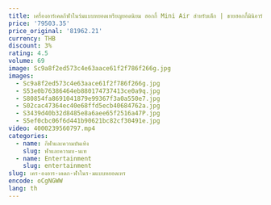 ```yaml
---
title: เครื่องอาร์เคดกีฬาในร่มแบบหยอดเหรียญยอดนิยม ฮอกกี้ Mini Air สําหรับเด็ก | ขายฮอกกี้มินิอาร์เคดสวนสนุก
price: '79503.35'
price_original: '81962.21'
currency: THB
discount: 3%
rating: 4.5
volume: 69
image: Sc9a8f2ed573c4e63aace61f2f786f266g.jpg
images:
  - Sc9a8f2ed573c4e63aace61f2f786f266g.jpg
  - S53e0b76386464eb880174737413ce0a9q.jpg
  - S80854fa8691041879e99367f3a0a550e7.jpg
  - S02cac47364ec40e68ffd5ecb40684762a.jpg
  - S3439d40b32d8485e8a6aee65f2516a47P.jpg
  - S5ef0cbc06f6d441b90621bc82cf30491e.jpg
video: 4000239560797.mp4
categories:
  - name: กีฬาและความบันเทิง
    slug: ฬาและความบ-นเท
  - name: Entertainment
    slug: entertainment
slug: เคร-องอาร-เคดก-ฬาในร-มแบบหยอดเหร
encode: oCgNGWW
lang: th
---
```

  